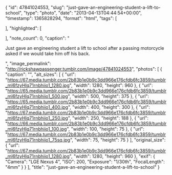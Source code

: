 {
  "id": 47841024553,
  "slug": "just-gave-an-engineering-student-a-lift-to-school",
  "type": "photo",
  "date": "2013-04-13T04:44:54+00:00",
  "timestamp": 1365828294,
  "format": "html",
  "tags": [

  ],
  "highlighted": [

  ],
  "note_count": 0,
  "caption": "<p>Just gave an engineering student a lift to school after a passing motorcycle asked if we would take him off his back.</p>",
  "image_permalink": "http://rickshawpassenger.tumblr.com/image/47841024553",
  "photos": [
    {
      "caption": "",
      "alt_sizes": [
        {
          "url": "https://67.media.tumblr.com/2b83b1e0b9c3dd966e176cfdb6fc3859/tumblr_ml6fzyHIq71rnbhiio1_1280.jpg",
          "width": 1280,
          "height": 960
        },
        {
          "url": "https://65.media.tumblr.com/2b83b1e0b9c3dd966e176cfdb6fc3859/tumblr_ml6fzyHIq71rnbhiio1_500.jpg",
          "width": 500,
          "height": 375
        },
        {
          "url": "https://65.media.tumblr.com/2b83b1e0b9c3dd966e176cfdb6fc3859/tumblr_ml6fzyHIq71rnbhiio1_400.jpg",
          "width": 400,
          "height": 300
        },
        {
          "url": "https://67.media.tumblr.com/2b83b1e0b9c3dd966e176cfdb6fc3859/tumblr_ml6fzyHIq71rnbhiio1_250.jpg",
          "width": 250,
          "height": 188
        },
        {
          "url": "https://66.media.tumblr.com/2b83b1e0b9c3dd966e176cfdb6fc3859/tumblr_ml6fzyHIq71rnbhiio1_100.jpg",
          "width": 100,
          "height": 75
        },
        {
          "url": "https://67.media.tumblr.com/2b83b1e0b9c3dd966e176cfdb6fc3859/tumblr_ml6fzyHIq71rnbhiio1_75sq.jpg",
          "width": 75,
          "height": 75
        }
      ],
      "original_size": {
        "url": "https://67.media.tumblr.com/2b83b1e0b9c3dd966e176cfdb6fc3859/tumblr_ml6fzyHIq71rnbhiio1_1280.jpg",
        "width": 1280,
        "height": 960
      },
      "exif": {
        "Camera": "LGE Nexus 4",
        "ISO": 200,
        "Exposure": "1/30th",
        "FocalLength": "4mm"
      }
    }
  ],
  "title": "just-gave-an-engineering-student-a-lift-to-school"
}

